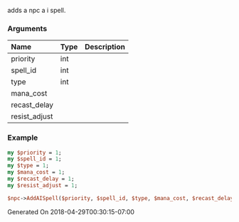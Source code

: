adds a npc a i spell.
### Arguments
**Name**|**Type**|**Description**
:---|:---|:---
priority|int|
spell_id|int|
type|int|
mana_cost||
recast_delay||
resist_adjust||

### Example

```perl
my $priority = 1;
my $spell_id = 1;
my $type = 1;
my $mana_cost = 1;
my $recast_delay = 1;
my $resist_adjust = 1;

$npc->AddAISpell($priority, $spell_id, $type, $mana_cost, $recast_delay, $resist_adjust); # Returns void
```


Generated On 2018-04-29T00:30:15-07:00